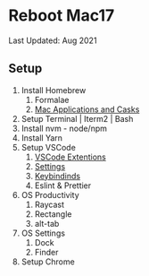# Reboot Mac17 
Last Updated: Aug 2021

## Setup 
  1. Install Homebrew
     1. Formalae
     2. [Mac Applications and Casks](./mac-apps.md)
  2. Setup Terminal | Iterm2 | Bash
  3. Install nvm - node/npm
  4. Install Yarn
  5. Setup VSCode   
     1. [VSCode Extentions](vscode-extentions.md) 
     2. [Settings](vscode-settings.json)
     3. [Keybindinds](vscode-keys.json)
     4. Eslint & Prettier
  6. OS Productivity
     1. Raycast
     2. Rectangle
     3. alt-tab
  7. OS Settings
     1. Dock
     2. Finder
  8. Setup Chrome 
      